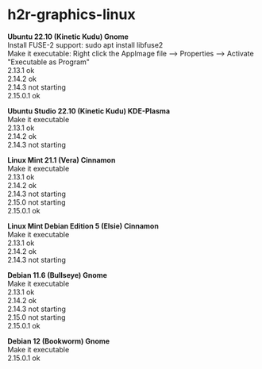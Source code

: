 # h2r-graphics-linux

<p><b>Ubuntu 22.10 (Kinetic Kudu) Gnome</b><br>
Install FUSE-2 support: sudo apt install libfuse2<br>
Make it executable: Right click the AppImage file --> Properties --> Activate "Executable as Program"<br>
2.13.1 ok<br>
2.14.2 ok<br>
2.14.3 not starting<br>
2.15.0.1 ok</p>

<p><b>Ubuntu Studio 22.10 (Kinetic Kudu) KDE-Plasma</b><br>
Make it executable<br>
2.13.1 ok<br>
2.14.2 ok<br>
2.14.3 not starting</p>

<p><b>Linux Mint 21.1 (Vera) Cinnamon</b><br>
Make it executable<br>
2.13.1 ok<br>
2.14.2 ok<br>
2.14.3 not starting<br>
2.15.0 not starting<br>
2.15.0.1 ok</p>

<p><b>Linux Mint Debian Edition 5 (Elsie) Cinnamon</b><br>
Make it executable<br>
2.13.1 ok<br>
2.14.2 ok<br>
2.14.3 not starting</p>

<p><b>Debian 11.6 (Bullseye) Gnome</b><br>
Make it executable<br>
2.13.1 ok<br>
2.14.2 ok<br>
2.14.3 not starting<br>
2.15.0 not starting<br>
2.15.0.1 ok</p>

<p><b>Debian 12 (Bookworm) Gnome</b><br>
Make it executable<br>
2.15.0.1 ok</p>
